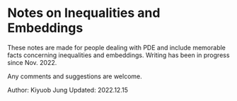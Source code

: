 # Notes on Inequalities and Embeddings

These notes are made for people dealing with PDE and include memorable facts concerning inequalities and embeddings.
Writing has been in progress since Nov. 2022.

Any comments and suggestions are welcome.

Author: Kiyuob Jung
Updated: 2022.12.15
